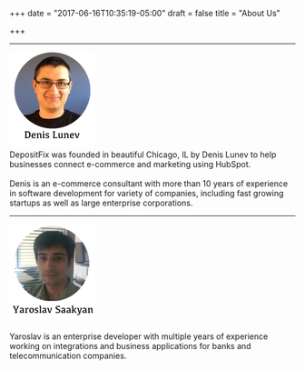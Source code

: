+++
date = "2017-06-16T10:35:19-05:00"
draft = false
title = "About Us"

+++

-----

<div class="row">
    <div class="col-md-2">
        <img src="/img/headshot-title.png">
    </div>
    <div class="col-md-8">
       DepositFix was founded in beautiful Chicago, IL by Denis Lunev to help businesses connect e-commerce and marketing using HubSpot.
       <br><br>
       Denis is an e-commerce consultant with more than 10 years of experience in software development for variety of companies, including fast growing startups as well as large enterprise corporations.
    </div>
</div>

--------

<div class="row">
    <div class="col-md-2">
        <img src="/img/yar.png">
    </div>
    <div class="col-md-8">
       <br>
       Yaroslav is an enterprise developer with multiple years of experience working on integrations and business applications for banks and telecommunication companies.
    </div>
</div>


